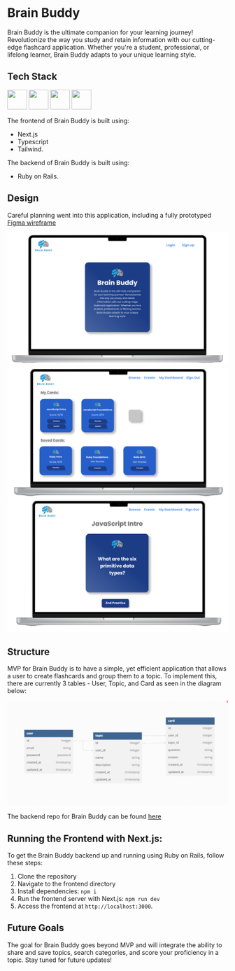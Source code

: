 # Brain Buddy
Brain Buddy is the ultimate companion for your learning journey!  Revolutionize the way you study and retain information with our cutting-edge flashcard application. Whether you're a student, professional, or lifelong learner, Brain Buddy adapts to your unique learning style. 

## Tech Stack 
<p >
  <img src="https://cdn.jsdelivr.net/gh/devicons/devicon@latest/icons/nextjs/nextjs-original.svg" width="45" height="45"/>
  <img src="https://cdn.jsdelivr.net/gh/devicons/devicon@latest/icons/typescript/typescript-original.svg" width="45" height="45"/>
  <img src="https://cdn.jsdelivr.net/gh/devicons/devicon@latest/icons/tailwindcss/tailwindcss-original.svg" width="45" height="45"/>
          
  <img src="https://cdn.jsdelivr.net/gh/devicons/devicon@latest/icons/rails/rails-original-wordmark.svg" width="45" height="45"/>     
</p>

The frontend of Brain Buddy is built using:
-  Next.js
- Typescript
- Tailwind.
          
The backend of Brain Buddy is built using:
-  Ruby on Rails.

## Design
Careful planning went into this application, including a fully prototyped [Figma wireframe](https://www.figma.com/file/sFmDbqHewBGILD08ajv9fk/Brain-Buddy?type=design&node-id=9%3A341&mode=design&t=Tvwg31Jp7wgtAIOl-1)

![home](public/images/brain-buddy-home.png)
![dashboard](public/images/brain-buddy-dashboard.png)
![card](public/images/brain-buddy-card.png)

## Structure
MVP for Brain Buddy is to have a simple, yet efficient application that allows a user to create flashcards and group them to a topic. To implement this, there are currently 3 tables - User, Topic, and Card as seen in the diagram below:

![schema](public/images/brain-buddy-schema.png)

The backend repo for Brain Buddy can be found [here](https://github.com/elysemontano/brain-buddy-backend)

## Running the Frontend with Next.js:
To get the Brain Buddy backend up and running using Ruby on Rails, follow these steps:

1. Clone the repository
2. Navigate to the frontend directory
3. Install dependencies: `npm i`
4. Run the frontend server with Next.js: `npm run dev` 
5. Access the frontend at `http://localhost:3000`.

## Future Goals
The goal for Brain Buddy goes beyond MVP and will integrate the ability to share and save topics, search categories, and score your proficiency in a topic. Stay tuned for future updates!
